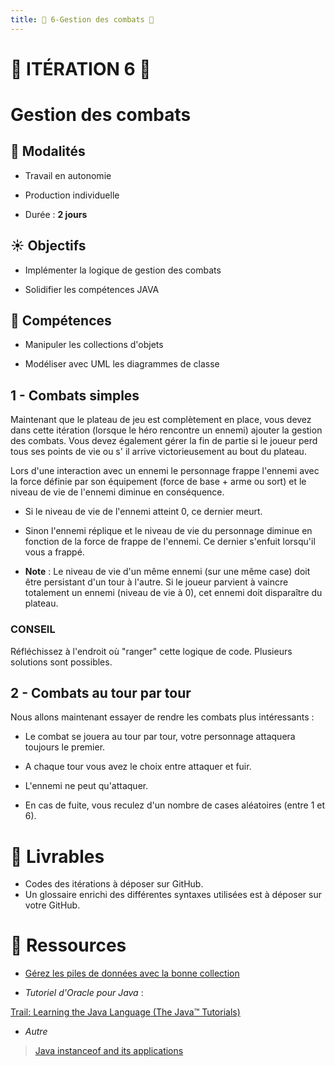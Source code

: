 ```yaml
---
title: 🐉 6-Gestion des combats 🐉
---
```

# :dragon: **ITÉRATION 6** :dragon:

# Gestion des combats

## :green_book: Modalités

-   Travail en autonomie

-   Production individuelle

-   Durée : **2 jours**

## :sunny: Objectifs

-   Implémenter la logique de gestion des combats

-   Solidifier les compétences JAVA

## :dart: Compétences

- Manipuler les collections d'objets

- Modéliser avec UML les diagrammes de classe

## 1 - Combats simples

Maintenant que le plateau de jeu est complètement en place, vous devez
dans cette itération (lorsque le héro rencontre un ennemi) ajouter la
gestion des combats. Vous devez également gérer la fin de partie si le
joueur perd tous ses points de vie ou s\' il arrive victorieusement au
bout du plateau.

Lors d'une interaction avec un ennemi le personnage frappe l'ennemi avec
la force définie par son équipement (force de base + arme ou sort) et le
niveau de vie de l'ennemi diminue en conséquence.

-   Si le niveau de vie de l'ennemi atteint 0, ce dernier meurt.

-   Sinon l'ennemi réplique et le niveau de vie du personnage diminue en
    fonction de la force de frappe de l'ennemi. Ce dernier s'enfuit
    lorsqu'il vous a frappé.

-   **Note** : Le niveau de vie d'un même ennemi (sur une
    même case) doit être persistant d'un tour à l'autre. Si le joueur
    parvient à vaincre totalement un ennemi (niveau de vie à 0), cet
    ennemi doit disparaître du plateau.

### CONSEIL

Réfléchissez à l'endroit où "ranger" cette logique de code. Plusieurs
solutions sont possibles.

## 2 - Combats au tour par tour

Nous allons maintenant essayer de rendre les combats plus intéressants :

-   Le combat se jouera au tour par tour, votre personnage attaquera
    toujours le premier.

-   A chaque tour vous avez le choix entre attaquer et fuir.

-   L'ennemi ne peut qu'attaquer.

-   En cas de fuite, vous reculez d'un nombre de cases aléatoires (entre
    1 et 6).

# :gift: Livrables
- Codes des itérations à déposer sur GitHub.
- Un glossaire enrichi des différentes syntaxes utilisées est à déposer sur votre GitHub.

# :mag_right: Ressources

-   [Gérez les piles de données avec la bonne collection](https://openclassrooms.com/en/courses/6173501-debutez-la-programmation-avec-java/6458461-gerez-les-piles-de-donnees-avec-la-bonne-collection)

-   *Tutoriel d'Oracle pour Java* :

[Trail: Learning the Java Language (The Java™ Tutorials)](http://docs.oracle.com/javase/tutorial/java/index.html)

-   *Autre*

> [Java instanceof and its applications](https://www.geeksforgeeks.org/java-instanceof-and-its-applications/)
